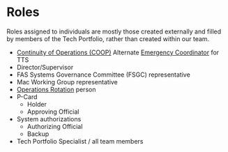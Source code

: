 # Roles

Roles assigned to individuals are mostly those created externally and filled by members of the Tech Portfolio, rather than created within our team.

- [Continuity of Operations (COOP)](https://sites.google.com/a/gsa.gov/continuity/home) Alternate [Emergency Coordinator](https://sites.google.com/a/gsa.gov/continuity/home/emergency-coordinators-ecs) for TTS
- Director/Supervisor
- FAS Systems Governance Committee (FSGC) representative
- Mac Working Group representative
- [Operations Rotation](Operations%20Rotation%20-%20Playbook.md) person
- P-Card
  - Holder
  - Approving Official
- System authorizations
  - Authorizing Official
  - Backup
- Tech Portfolio Specialist / all team members
